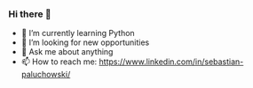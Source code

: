 ### Hi there 👋

- 🌱 I’m currently learning Python
- 👯 I’m looking for new opportunities
- 💬 Ask me about anything
- 📫 How to reach me: https://www.linkedin.com/in/sebastian-paluchowski/

